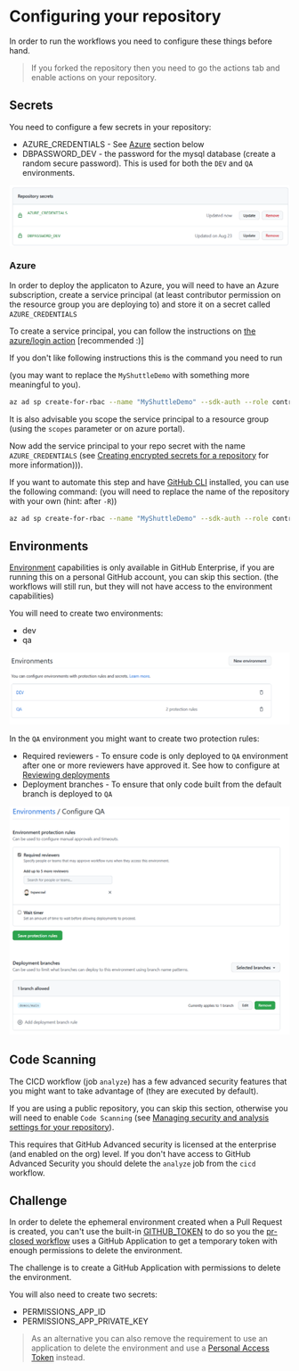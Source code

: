 # Configuring your repository

In order to run the workflows you need to configure these things before hand.

> If you forked the repository then you need to go the actions tab and enable actions on your repository.

## Secrets

You need to configure a few secrets in your repository:

- AZURE_CREDENTIALS - See [Azure](#Azure) section below
- DBPASSWORD_DEV - the password for the mysql database (create a random secure password). This is used for both the `DEV` and `QA` environments.

![secrets](repo-secrets.png)

### Azure

In order to deploy the applicaton to Azure, you will need to have an Azure subscription, create a service principal (at least contributor permission on the resource group you are deploying to) and store it on a secret called `AZURE_CREDENTIALS`

To create a service principal, you can follow the instructions on [the azure/login action](https://github.com/Azure/login#configure-deployment-credentials) [recommended :)]

If you don't like following instructions this is the command you need to run

(you may want to replace the `MyShuttleDemo` with something more meaningful to you).

```bash
az ad sp create-for-rbac --name "MyShuttleDemo" --sdk-auth --role contributor
```

It is also advisable you scope the service principal to a resource group (using the `scopes` parameter or on azure portal).

Now add the service principal to your repo secret with the name `AZURE_CREDENTIALS` (see [Creating encrypted secrets for a repository](https://docs.github.com/en/actions/security-guides/encrypted-secrets#creating-encrypted-secrets-for-a-repository) for more information))).

If you want to automate this step and have [GitHub CLI](https://cli.github.com/) installed, you can use the following command: (you will need to replace the name of the repository with your own (hint: after `-R`))

```bash
az ad sp create-for-rbac --name "MyShuttleDemo" --sdk-auth --role contributor | gh secret set AZURE_CREDENTIALS -R  tspascoal-demo2/MyShuttle
```

## Environments

[Environment](https://docs.github.com/en/actions/deployment/environments) capabilities is only available in GitHub Enterprise, if you are running this on a personal GitHub account, you can skip this section. (the workflows will still run, but they will not have access to the environment capabilities)

You will need to create two environments:

- dev
- qa

![Environments](environment.png)

In the `QA` environment you might want to create two protection rules:

- Required reviewers - To ensure code is only deployed to `QA` environment after one or more reviewers have approved it. See how to configure at [Reviewing deployments](https://docs.github.com/en/actions/managing-workflow-runs/reviewing-deployments)
- Deployment branches - To ensure that only code built from the default branch is deployed to `QA`

![environment protection](environment-protection.png)

## Code Scanning

The CICD workflow (job `analyze`) has a few advanced security features that you might want to take advantage of (they are executed by default).

If you are using a public repository, you can skip this section, otherwise you will need to enable `Code Scanning` (see [Managing security and analysis settings for your repository](https://docs.github.com/en/repositories/managing-your-repositorys-settings-and-features/enabling-features-for-your-repository/managing-security-and-analysis-settings-for-your-repository)).

This requires that GitHub Advanced security is licensed at the enterprise (and enabled on the org) level. If you don't have access to GitHub Advanced Security you should delete the `analyze` job from the `cicd` workflow.

## Challenge

In order to delete the ephemeral environment created when a Pull Request is created, you can't use the built-in [GITHUB_TOKEN](https://docs.github.com/en/actions/security-guides/automatic-token-authentication) to do so you the [pr-closed workflow](../.github/workflows/pr-closed.yml) uses a GitHub Application to get a temporary token with enough permissions to delete the environment.

The challenge is to create a GitHub Application with permissions to delete the environment.

You will also need to create two secrets:

- PERMISSIONS_APP_ID
- PERMISSIONS_APP_PRIVATE_KEY

> As an alternative you can also remove the requirement to use an application to delete the environment and use a [Personal Access Token](https://docs.github.com/en/authentication/keeping-your-account-and-data-secure/creating-a-personal-access-token?source=post_page---------------------------) instead.
